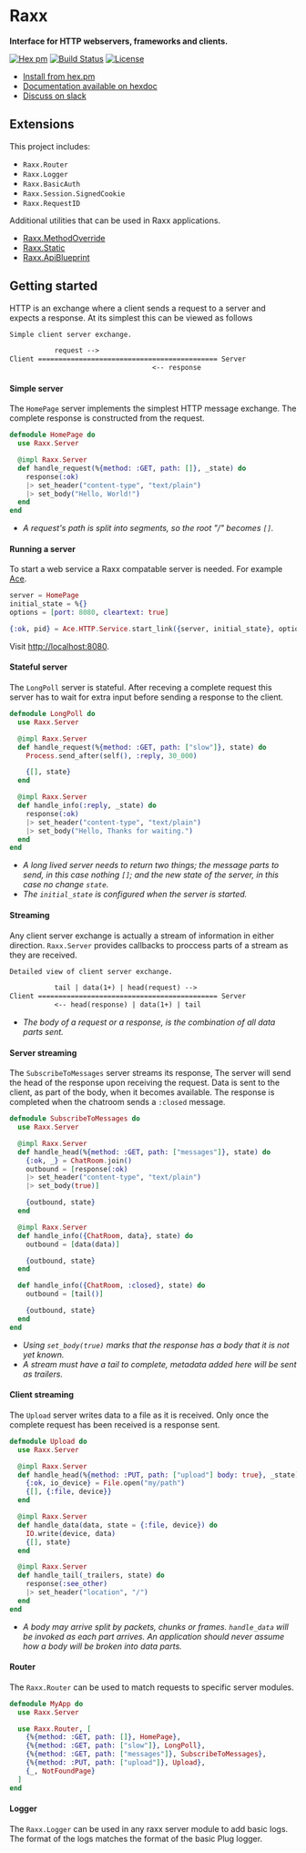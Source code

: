 # Raxx

**Interface for HTTP webservers, frameworks and clients.**

[![Hex pm](http://img.shields.io/hexpm/v/raxx.svg?style=flat)](https://hex.pm/packages/raxx)
[![Build Status](https://secure.travis-ci.org/CrowdHailer/raxx.svg?branch=master
"Build Status")](https://travis-ci.org/CrowdHailer/raxx)
[![License](https://img.shields.io/badge/License-Apache%202.0-blue.svg)](LICENSE)

- [Install from hex.pm](https://hex.pm/packages/raxx)
- [Documentation available on hexdoc](https://hexdocs.pm/raxx)
- [Discuss on slack](https://elixir-lang.slack.com/messages/C56H3TBH8/)

## Extensions

This project includes:

- `Raxx.Router`
- `Raxx.Logger`
- `Raxx.BasicAuth`
- `Raxx.Session.SignedCookie`
- `Raxx.RequestID`

Additional utilities that can be used in Raxx applications.

- [Raxx.MethodOverride](https://github.com/CrowdHailer/raxx_method_override)
- [Raxx.Static](https://github.com/CrowdHailer/raxx_static)
- [Raxx.ApiBlueprint](https://github.com/CrowdHailer/raxx_api_blueprint)

## Getting started

HTTP is an exchange where a client sends a request to a server and expects a response.
At its simplest this can be viewed as follows

```txt
Simple client server exchange.

           request -->
Client ============================================ Server
                                   <-- response
```

#### Simple server

The `HomePage` server implements the simplest HTTP message exchange.
The complete response is constructed from the request.

```elixir
defmodule HomePage do
  use Raxx.Server

  @impl Raxx.Server
  def handle_request(%{method: :GET, path: []}, _state) do
    response(:ok)
    |> set_header("content-type", "text/plain")
    |> set_body("Hello, World!")
  end
end
```
- *A request's path is split into segments, so the root "/" becomes `[]`.*

#### Running a server

To start a web service a Raxx compatable server is needed.
For example [Ace](https://github.com/crowdhailer/ace).

```elixir
server = HomePage
initial_state = %{}
options = [port: 8080, cleartext: true]

{:ok, pid} = Ace.HTTP.Service.start_link({server, initial_state}, options)
```

Visit [http://localhost:8080](http://localhost:8080).

#### Stateful server

The `LongPoll` server is stateful.
After receving a complete request this server has to wait for extra input before sending a response to the client.

```elixir
defmodule LongPoll do
  use Raxx.Server

  @impl Raxx.Server
  def handle_request(%{method: :GET, path: ["slow"]}, state) do
    Process.send_after(self(), :reply, 30_000)

    {[], state}
  end

  @impl Raxx.Server
  def handle_info(:reply, _state) do
    response(:ok)
    |> set_header("content-type", "text/plain")
    |> set_body("Hello, Thanks for waiting.")
  end
end
```
- *A long lived server needs to return two things; the message parts to send, in this case nothing `[]`;
  and the new state of the server, in this case no change `state`.*
- *The `initial_state` is configured when the server is started.*

#### Streaming

Any client server exchange is actually a stream of information in either direction.
`Raxx.Server` provides callbacks to proccess parts of a stream as they are received.

```txt
Detailed view of client server exchange.

           tail | data(1+) | head(request) -->
Client ============================================ Server
           <-- head(response) | data(1+) | tail
```
- *The body of a request or a response, is the combination of all data parts sent.*

#### Server streaming

The `SubscribeToMessages` server streams its response,
The server will send the head of the response upon receiving the request.
Data is sent to the client, as part of the body, when it becomes available.
The response is completed when the chatroom sends a `:closed` message.

```elixir
defmodule SubscribeToMessages do
  use Raxx.Server

  @impl Raxx.Server
  def handle_head(%{method: :GET, path: ["messages"]}, state) do
    {:ok, _} = ChatRoom.join()
    outbound = [response(:ok)
    |> set_header("content-type", "text/plain")
    |> set_body(true)]

    {outbound, state}
  end

  @impl Raxx.Server
  def handle_info({ChatRoom, data}, state) do
    outbound = [data(data)]

    {outbound, state}
  end

  def handle_info({ChatRoom, :closed}, state) do
    outbound = [tail()]

    {outbound, state}
  end
end
```
- *Using `set_body(true)` marks that the response has a body that it is not yet known.*
- *A stream must have a tail to complete, metadata added here will be sent as trailers.*

#### Client streaming

The `Upload` server writes data to a file as it is received.
Only once the complete request has been received is a response sent.

```elixir
defmodule Upload do
  use Raxx.Server

  @impl Raxx.Server
  def handle_head(%{method: :PUT, path: ["upload"] body: true}, _state) do
    {:ok, io_device} = File.open("my/path")
    {[], {:file, device}}
  end

  @impl Raxx.Server
  def handle_data(data, state = {:file, device}) do
    IO.write(device, data)
    {[], state}
  end

  @impl Raxx.Server
  def handle_tail(_trailers, state) do
    response(:see_other)
    |> set_header("location", "/")
  end
end
```
- *A body may arrive split by packets, chunks or frames.
  `handle_data` will be invoked as each part arrives.
  An application should never assume how a body will be broken into data parts.*

#### Router

The `Raxx.Router` can be used to match requests to specific server modules.

```elixir
defmodule MyApp do
  use Raxx.Server

  use Raxx.Router, [
    {%{method: :GET, path: []}, HomePage},
    {%{method: :GET, path: ["slow"]}, LongPoll},
    {%{method: :GET, path: ["messages"]}, SubscribeToMessages},
    {%{method: :PUT, path: ["upload"]}, Upload},
    {_, NotFoundPage}
  ]
end
```

#### Logger

The `Raxx.Logger` can be used in any raxx server module to add basic logs.
The format of the logs matches the format of the basic Plug logger.
